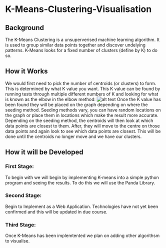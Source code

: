 # K-Means-Clustering-Visualisation
## Background
The K-Means Clustering is a unsuperverised machine learning algorithm. It is used to group similar data points together and discover undelying patterns. K-Means looks for a fixed number of clusters (define by K) to do so.

## How it Works
We would first need to pick the number of centroids (or clusters) to form. This is determined by what K value you want. This K value can be found by running tests through multiple different numbers of K and looking for what is known as the elbow in the elbow method:
![alt text](https://i.stack.imgur.com/otjtH.png "Elbow Method")
Once the K value has been found they will be placed on the graph depending on where the seeding method. Seeding methods vary, you can have random locations on the graph or place them in locations which make the result more accurate. Depending on the seeding method, the centroids will then look at which data points are closest to them. After, they will move to the centre on those data points and again look to see which data points are closest. This will be done until the centroids no longer move and we have our clusters.

## How it will be Developed
### First Stage:
To begin with we will begin by implementing K-means into a simple python program and seeing the results. To do this we will use the Panda Library.

### Second Stage:
Begin to Implement as a Web Application. Technologies have not yet been confirmed and this will be updated in due course.

### Third Stage:
Once K-Means has been implemtented we plan on adding other algorithsm to visualise.
